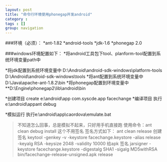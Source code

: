 ```yaml
---
layout: post
title: "命令行环境使用phonegap开发android"
category : 
tags : []
group: navigation
---
```

###环境（必须）：
*ant-1.82
*android-tools
*jdk-1.6
*phonegap 2.0

###windows环境配置如下：
*将android工具包下tool、planform-tool配置到系统环境变量path中

*将jdk配置到系统环境变量中
	D:\Android\android-sdk-windows\platform-tools
	D:\Android\android-sdk-windows\tools
*将ant配置到系统环境变量中
	D:\Java\apache-ant-1.8.2\bin
*将phonegap配置到环境变量中
	**D:\Engine\phonegap2\lib\android\bin

*创建项目
	create e:\android\app com.syscde.app facechange 
*编译项目
	执行e:\android\appant debug
	
*模拟运行
	执行e:\android\app\caordova\emulate.bat

>不知道怎么回事，总是模拟不起来，只好用手机直接跑
使用命令：ant clean debug install
这个不用签名
签名方式如下：
	ant clean release 
	创建签名
	keytool -genkey -v -keystore facechange.keystore -alias release -keyalg RSA -keysize 2048 -validity 10000
	给apk 签名
	jarsigner -keystore facechange.keystore -digestalg SHA1 -sigalg MD5withRSA bin/facechange-release-unsigned.apk release